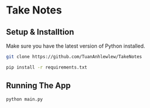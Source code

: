 # Take Notes

## Setup & Installtion

Make sure you have the latest version of Python installed.

```bash
git clone https://github.com/TuanAnhlewlew/TakeNotes
```

```bash
pip install -r requirements.txt
```

## Running The App

```bash
python main.py
```

